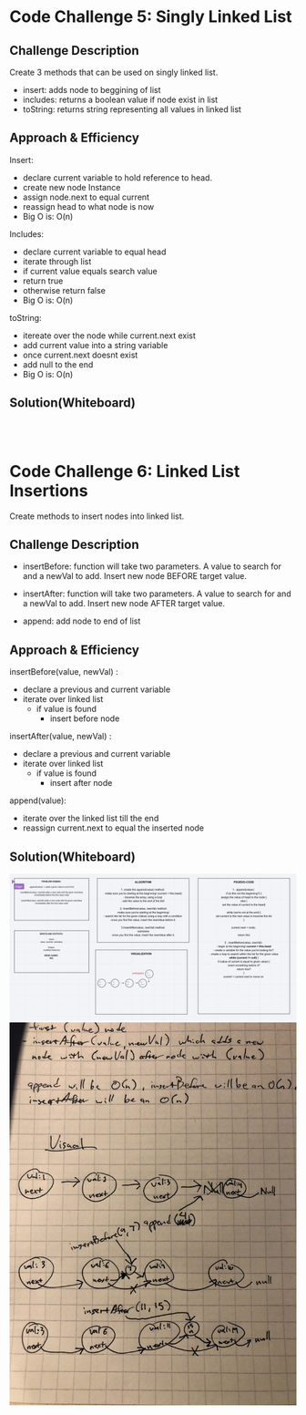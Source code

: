 # Code Challenge 5: Singly Linked List

<!-- Short summary or background information -->

## Challenge Description

<!-- Description of the challenge -->

Create 3 methods that can be used on singly linked list.

- insert: adds node to beggining of list
- includes: returns a boolean value if node exist in list
- toString: returns string representing all values in linked list

## Approach & Efficiency

<!-- What approach did you take? Why? What is the Big O space/time for this approach? -->

Insert:

- declare current variable to hold reference to head.
- create new node Instance
- assign node.next to equal current
- reassign head to what node is now
- Big O is: O(n)

Includes:

- declare current variable to equal head
- iterate through list
- if current value equals search value
- return true
- otherwise return false
- Big O is: O(n)

toString:

- itereate over the node while current.next exist
- add current value into a string variable
- once current.next doesnt exist
- add null to the end
- Big O is: O(n)

## Solution(Whiteboard)

<!-- Description of each method publicly available to your Linked List -->

<br>
<br>

# Code Challenge 6: Linked List Insertions

<!-- Short summary or background information -->

Create methods to insert nodes into linked list.

## Challenge Description

<!-- Description of the challenge -->

- insertBefore: function will take two parameters. A value to search for and a newVal to add. Insert new node BEFORE target value.

- insertAfter: function will take two parameters. A value to search for and a newVal to add. Insert new node AFTER target value.

- append: add node to end of list

## Approach & Efficiency

<!-- What approach did you take? Why? What is the Big O space/time for this approach? -->

insertBefore(value, newVal) :

- declare a previous and current variable
- iterate over linked list
  - if value is found
    - insert before node

insertAfter(value, newVal) :

- declare a previous and current variable
- iterate over linked list
  - if value is found
    - insert after node

append(value):

- iterate over the linked list till the end
- reassign current.next to equal the inserted node

## Solution(Whiteboard)

<!-- Embedded whiteboard image -->

![Whiteboard](../../assets/challenge6.png)
![Visual](../../assets/challenge6visual.jpg)
